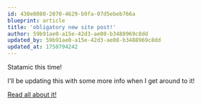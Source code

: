 ```yaml
---
id: 430e0080-2070-4629-b9fa-07d5ebeb766a
blueprint: article
title: 'obligatory new site post!'
author: 59b91ae0-a15e-42d3-ae08-b3488969c8dd
updated_by: 59b91ae0-a15e-42d3-ae08-b3488969c8dd
updated_at: 1750794242
---
```

Statamic this time!

I'll be updating this with some more info when I get around to it!

[Read all about it!](/i-took-jack-mcdades-radical-design-course)